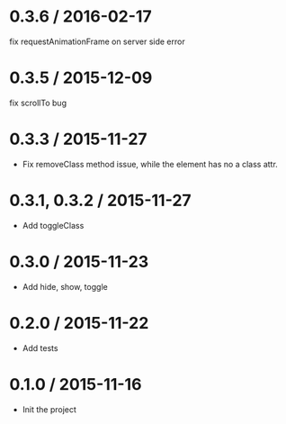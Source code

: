 0.3.6 / 2016-02-17
==================
fix requestAnimationFrame on server side error

0.3.5 / 2015-12-09
==================
fix scrollTo bug

0.3.3 / 2015-11-27
==================
- Fix removeClass method issue, while the element has no a class attr.

0.3.1, 0.3.2 / 2015-11-27
==================
- Add toggleClass

0.3.0 / 2015-11-23
==================
- Add hide, show, toggle

0.2.0 / 2015-11-22
==================
- Add tests

0.1.0 / 2015-11-16
==================
- Init the project
